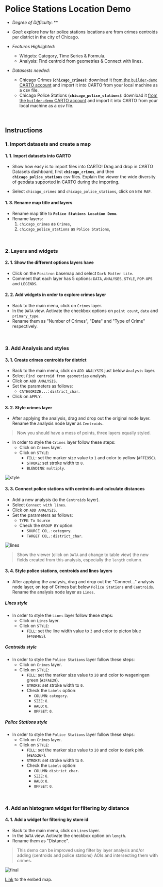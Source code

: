 # Police Stations Location Demo

* *Degree of Difficulty*: **

* *Goal*: explore how far police stations locations are from crimes centroids per district in the city of Chicago.

* *Features Highlighted*:
  * Widgets: Category, Time Series & Formula.
  * Analysis: Find centroid from geometries & Connect with lines.

* *Datasests needed*:
  * Chicago Crimes (**`chicago_crimes`**): download it [from the `builder-demo` CARTO account](https://team.carto.com/u/builder-demo/tables/chicago_crimes/public) and import it into CARTO from your local machine as a csv file.
  * Chicago Police Stations (**`chicago_police_stations`**): download it [from the `builder-demo` CARTO account](https://team.carto.com/u/builder-demo/tables/chicago_police_stations/public) and import it into CARTO from your local machine as a csv file.

<br>

## Instructions

### 1. Import datasets and create a map

#### 1. 1. Import datasets into CARTO

* Show how easy is to import files into CARTO! Drag and drop in CARTO Datasets dashboard, first **`chicago_crimes`**, and then **`chicago_police_stations`** csv files. Explain the viewer the wide diversity of geodata supported in CARTO during the importing.

* Select `chicago_crimes` and `chicago_police_stations`, click on `NEW MAP`.

#### 1. 3. Rename map title and layers

* Rename map title to **`Police Stations Location Demo`**.
* Rename layers:
  1. `chicago_crimes` as `Crimes`,
  2. `chicago_police_stations` as `Police Stations`,

<br>

### 2. Layers and widgets

#### 2. 1. Show the different options layers have

* Click on the `Positron` basemap and select `Dark Matter Lite`.
* Comment that each layer has 5 options: `DATA`, `ANALYSES`, `STYLE`, `POP-UPS` and `LEGENDS`.

#### 2. 2. Add widgets in order to explore crimes layer

* Back to the main menu, click on `Crimes` layer.
* In the `DATA` view. Activate the checkbox options on `point count`, `date` and `primary_type`.
* Rename them as "Number of Crimes", "Date" and "Type of Crime" respectively.

<br>

### 3. Add Analysis and styles

#### 3. 1. Create crimes centroids for district

* Back to the main menu, click on `ADD ANALYSIS` just below `Analysis` layer.
* Select `Find centroid from geometries` analysis.
* Click on `ADD ANALYSIS`.
* Set the parameters as follows:
  * `CATEGORIZE...`: `district_char`.
* Click on `APPLY`.

#### 3. 2. Style crimes layer

* After applying the analysis, drag and drop out the original node layer. Rename the analysis node layer as `Centroids`.

> Now you should have a mess of points, three layers equally styled.

* In order to style the `Crimes` layer follow these steps:
  * Click on `Crimes` layer.
  * Click on `STYLE`:
    * `FILL`: set the marker size value to `1` and color to yellow (`#FFE95C`).
    * `STROKE`: set stroke width to `0`.
    * `BLENDING`: `multiply`.

![style](https://cloud.githubusercontent.com/assets/5215798/19149588/e38b427c-8bc2-11e6-8d2a-7b5f73bb658c.png)

#### 3. 3. Connect police stations with centroids and calculate distances

* Add a new analysis (to the `Centroids` layer).
* Select `Connect with lines`.
* Click on `ADD ANALYSIS`.
* Set the parameters as follows:
  * `TYPE`: `To Source`
  * Check the `GROUP BY` option:
    * `SOURCE COL.`: `category`.
    * `TARGET COL.`: `district_char`.

![lines](https://cloud.githubusercontent.com/assets/5215798/19149598/e81efc8e-8bc2-11e6-9a4b-ba709c3b480f.png)

> Show the viewer (click on `DATA` and change to table view) the new fields created from this analysis, especially the `length` column.

#### 3. 4. Style police stations, centroids and lines layers

* After applying the analysis, drag and drop out the "Connect..." analysis node layer, on top of Crimes but below `Police Stations` and `Centroids`. Rename the analysis node layer as `Lines`.

##### Lines style

* In order to style the `Lines` layer follow these steps:
  * Click on `Lines` layer.
  * Click on `STYLE`:
    * `FILL`: set the line width value to `3` and color to picton blue (`#40B4E5`).

##### Centroids style

* In order to style the `Police Stations` layer follow these steps:
  * Click on `Crimes` layer.
  * Click on `STYLE`:
    * `FILL`: set the marker size value to `20` and color to wageningen green (`#3FAE29`).
    * `STROKE`: set stroke width to `0`.
    * Check the `Labels` option:
      * `COLUMN`: `category`.
      * `SIZE`: `8`.
      * `HALO`: `0`.
      * `OFFSET`: `0`.

##### Police Stations style

* In order to style the `Police Stations` layer follow these steps:
  * Click on `Crimes` layer.
  * Click on `STYLE`:
    * `FILL`: set the marker size value to `20` and color to dark pink (`#EA526F`).
    * `STROKE`: set stroke width to `0`.
    * Check the `Labels` option:
      * `COLUMN`: `district_char`.
      * `SIZE`: `8`.
      * `HALO`: `0`.
      * `OFFSET`: `0`.

<br>

### 4. Add an histogram widget for filtering by distance

#### 4. 1. Add a widget for filtering by store id

* Back to the main menu, click on `Lines` layer.
* In the `DATA` view. Activate the checkbox option on `length`.
* Rename them as "Distance".

> This demo can be improved using filter by layer analysis and/or adding (centroids and police stations) AOIs and intersecting them with crimes.

![final](https://cloud.githubusercontent.com/assets/5215798/19149602/eb75be22-8bc2-11e6-9a8b-6ae267fd208b.png)

[Link](https://solutionscdb.carto.com/u/cdbsol-admin/builder/40adbc10-8adc-11e6-9d22-0ee66e2c9693/embed) to the embed map.

<br>